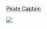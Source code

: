  [Pirate Captain](https://5e.tools/bestiary.html#pirate%20captain_gos)
 
 ![](https://5e.tools/img/GoS/Pirate%20Captain.png)